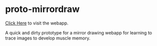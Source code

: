 # proto-mirrordraw

[Click Here](https://codedmitry.github.io/proto-mirrordraw) to visit the webapp.

A quick and dirty prototype for a mirror drawing webapp for learning to trace images to develop muscle memory.
